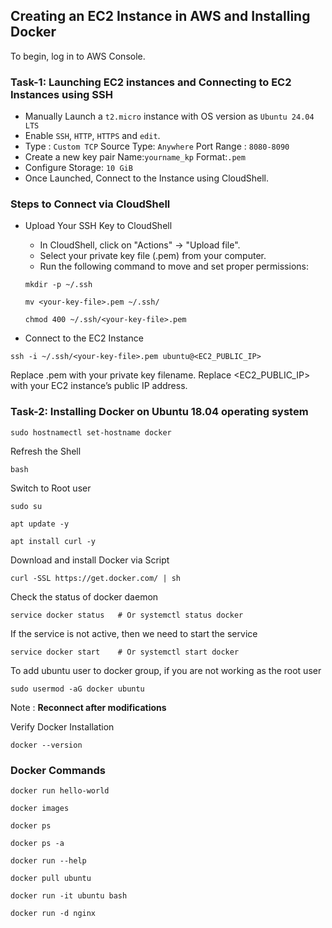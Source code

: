 ## Creating an EC2 Instance in AWS and Installing Docker

To begin, log in to AWS Console.

### Task-1:  Launching EC2 instances and Connecting to EC2 Instances using SSH

* Manually Launch a `t2.micro` instance with OS version as `Ubuntu 24.04 LTS` 
* Enable `SSH`, `HTTP`, `HTTPS` and `edit`.
* Type : `Custom TCP`     Source Type: `Anywhere`    Port Range : `8080-8090`
* Create a new key pair Name:`yourname_kp` Format:`.pem`
* Configure Storage: `10 GiB`
* Once Launched, Connect to the Instance using CloudShell.

### Steps to Connect via CloudShell
* Upload Your SSH Key to CloudShell
  * In CloudShell, click on "Actions" → "Upload file".
  * Select your private key file (.pem) from your computer.
  * Run the following command to move and set proper permissions:
  ```
  mkdir -p ~/.ssh
  ```
  
  ```
  mv <your-key-file>.pem ~/.ssh/
  ```
  
  ```
  chmod 400 ~/.ssh/<your-key-file>.pem
  ```
* Connect to the EC2 Instance
```
ssh -i ~/.ssh/<your-key-file>.pem ubuntu@<EC2_PUBLIC_IP>
```
Replace <your-key-file>.pem with your private key filename.
Replace <EC2_PUBLIC_IP> with your EC2 instance’s public IP address.

### Task-2: Installing Docker on Ubuntu 18.04 operating system 
```
sudo hostnamectl set-hostname docker
```
Refresh the Shell 
```
bash
```
Switch to Root user
```
sudo su
```
```
apt update -y
```
```
apt install curl -y
```
Download and install Docker via Script
```
curl -SSL https://get.docker.com/ | sh
```
Check the status of docker daemon
```
service docker status   # Or systemctl status docker
```
If the service is not active, then we need to start the service
```
service docker start    # Or systemctl start docker
```
To add ubuntu user to docker group, if you are not working as the root user
```
sudo usermod -aG docker ubuntu
```
Note : **Reconnect after modifications**

Verify Docker Installation
```
docker --version
```
### Docker Commands
```
docker run hello-world
```
```
docker images
```
```
docker ps
```
```
docker ps -a
```
```
docker run --help
```
```
docker pull ubuntu
```
```
docker run -it ubuntu bash
```
```
docker run -d nginx
```
